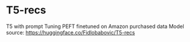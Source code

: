 # T5-recs
T5 with prompt Tuning PEFT finetuned on Amazon purchased data 
Model source: https://huggingface.co/Fidlobabovic/T5-recs
